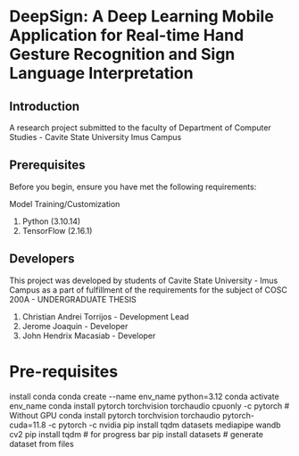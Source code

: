 # DeepSign: A Deep Learning Mobile Application for Real-time Hand Gesture Recognition and Sign Language Interpretation	

## Introduction
A research project submitted to the faculty of Department of Computer Studies - Cavite State University Imus Campus

## Prerequisites
Before you begin, ensure you have met the following requirements:

Model Training/Customization
1. Python (3.10.14)
2. TensorFlow (2.16.1) 

## Developers
This project was developed by students of Cavite State University - Imus Campus as a part of fulfillment of the requirements for the subject of
COSC 200A - UNDERGRADUATE THESIS


1. Christian Andrei Torrijos - Development Lead
2. Jerome Joaquin - Developer
3. John Hendrix Macasiab - Developer


# Pre-requisites
install conda
conda create --name env_name python=3.12
conda activate env_name
conda install pytorch torchvision torchaudio cpuonly -c pytorch # Without GPU
conda install pytorch torchvision torchaudio pytorch-cuda=11.8 -c pytorch -c nvidia
pip install tqdm datasets mediapipe wandb cv2
pip install tqdm # for progress bar
pip install datasets # generate dataset from files
